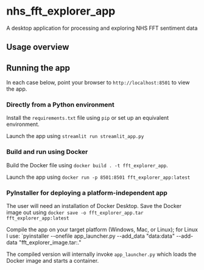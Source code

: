 # nhs_fft_explorer_app
A desktop application for processing and exploring NHS FFT sentiment data

## Usage overview

## Running the app
In each case below, point your browser to `http://localhost:8501` to view the app.

### Directly from a Python environment
Install the `requirements.txt` file using `pip` or set up an equivalent environment.

Launch the app using `streamlit run streamlit_app.py`

### Build and run using Docker
Build the Docker file using `docker build . -t fft_explorer_app`.

Launch the app using `docker run -p 8501:8501 fft_explorer_app:latest`

### PyInstaller for deploying a platform-independent app
The user will need an installation of Docker Desktop.
Save the Docker image out using `docker save -o fft_explorer_app.tar fft_explorer_app:latest`

Compile the app on your target platform (Windows, Mac, or Linux); for Linux I use:
`pyinstaller --onefile app_launcher.py --add_data "data:data" --add-data "fft_explorer_image.tar:."

The compiled version will internally invoke `app_launcher.py` which loads the Docker image and starts a container.